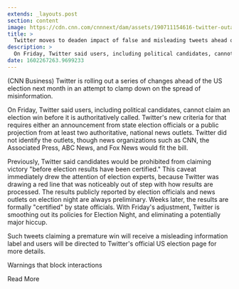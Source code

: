 ```yaml
--- 
extends: _layouts.post 
section: content 
image: https://cdn.cnn.com/cnnnext/dam/assets/190711154616-twitter-outage-site-down-super-tease.jpg 
title: > 
  Twitter moves to deaden impact of false and misleading tweets ahead of Election Day 
description: > 
  On Friday, Twitter said users, including political candidates, cannot claim an election win before it is authoritatively called.Twitter's new criteria for that requires either an announcement from state election officials or a public projection from at least two authoritative, national news outlets.Previously, Twitter said candidates would be prohibited from claiming victory "before election results have been certified."The results publicly reported by election officials and news outlets on election night are always preliminary.With Friday's adjustment, Twitter is smoothing out its policies for Election Night, and eliminating a potentially major hiccup. 
date: 1602267263.9699233 
--- 
```

(CNN Business) Twitter is rolling out a series of changes ahead of the US election next month in an attempt to clamp down on the spread of misinformation.

On Friday, Twitter said users, including political candidates, cannot claim an election win before it is authoritatively called. Twitter's new criteria for that requires either an announcement from state election officials or a public projection from at least two authoritative, national news outlets. Twitter did not identify the outlets, though news organizations such as CNN, the Associated Press, ABC News, and Fox News would fit the bill.

Previously, Twitter said candidates would be prohibited from claiming victory "before election results have been certified." This caveat immediately drew the attention of election experts, because Twitter was drawing a red line that was noticeably out of step with how results are processed. The results publicly reported by election officials and news outlets on election night are always preliminary. Weeks later, the results are formally "certified" by state officials. With Friday's adjustment, Twitter is smoothing out its policies for Election Night, and eliminating a potentially major hiccup.

Such tweets claiming a premature win will receive a misleading information label and users will be directed to Twitter's official US election page for more details.

Warnings that block interactions

Read More